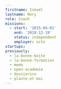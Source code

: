 ```yaml
---
firstname: Ismaël
lastname: Hery
role: Coach
missions:
  - start: '2015-04-01'
    end: '2018-12-19'
    status: independent
    employer: octo
startups:
previously:
  - la-bonne-boite
  - la-bonne-formation
  - memo
  - open-academie
  - dossiersco
  - plante-et-moi
---
```

